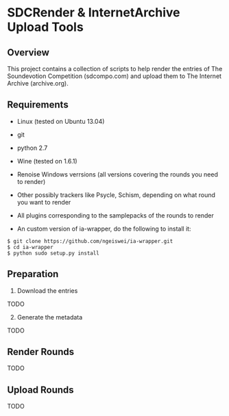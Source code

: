SDCRender & InternetArchive Upload Tools
========================================

Overview
--------

This project contains a collection of scripts to help render the
entries of The Soundevotion Competition (sdcompo.com) and upload them
to The Internet Archive (archive.org).

Requirements
------------

- Linux (tested on Ubuntu 13.04)

- git

- python 2.7

- Wine (tested on 1.6.1)

- Renoise Windows verrsions (all versions covering the rounds you need
  to render)

- Other possibly trackers like Psycle, Schism, depending on what round
  you want to render

- All plugins corresponding to the samplepacks of the rounds to render

- An custom version of ia-wrapper, do the following to install it:

```
$ git clone https://github.com/ngeiswei/ia-wrapper.git
$ cd ia-wrapper
$ python sudo setup.py install
```

Preparation
-----------

1. Download the entries

TODO

2. Generate the metadata

TODO

Render Rounds
-------------

TODO

Upload Rounds
-------------

TODO
